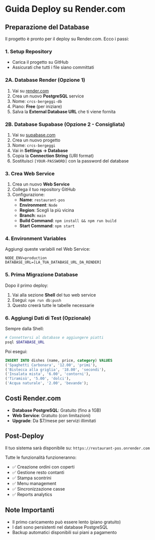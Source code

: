# Guida Deploy su Render.com

## Preparazione del Database

Il progetto è pronto per il deploy su Render.com. Ecco i passi:

### 1. Setup Repository
- Carica il progetto su GitHub
- Assicurati che tutti i file siano committati

### 2A. Database Render (Opzione 1)
1. Vai su [render.com](https://render.com)
2. Crea un nuovo **PostgreSQL** service
3. Nome: `crcs-bergeggi-db`
4. Piano: **Free** (per iniziare)
5. Salva la **External Database URL** che ti viene fornita

### 2B. Database Supabase (Opzione 2 - Consigliata)
1. Vai su [supabase.com](https://supabase.com)
2. Crea un nuovo progetto
3. Nome: `crcs-bergeggi`
4. Vai in **Settings → Database**
5. Copia la **Connection String** (URI format)
6. Sostituisci `[YOUR-PASSWORD]` con la password del database

### 3. Crea Web Service
1. Crea un nuovo **Web Service**
2. Collega il tuo repository GitHub
3. Configurazione:
   - **Name**: `restaurant-pos`
   - **Environment**: `Node`
   - **Region**: Scegli la più vicina
   - **Branch**: `main`
   - **Build Command**: `npm install && npm run build`
   - **Start Command**: `npm start`

### 4. Environment Variables
Aggiungi queste variabili nel Web Service:
```
NODE_ENV=production
DATABASE_URL=[LA_TUA_DATABASE_URL_DA_RENDER]
```

### 5. Prima Migrazione Database
Dopo il primo deploy:
1. Vai alla sezione **Shell** del tuo web service
2. Esegui: `npm run db:push`
3. Questo creerà tutte le tabelle necessarie

### 6. Aggiungi Dati di Test (Opzionale)
Sempre dalla Shell:
```bash
# Connettersi al database e aggiungere piatti
psql $DATABASE_URL
```

Poi esegui:
```sql
INSERT INTO dishes (name, price, category) VALUES 
('Spaghetti Carbonara', '12.00', 'primi'),
('Bistecca alla griglia', '18.00', 'secondi'),
('Insalata mista', '6.00', 'contorni'),
('Tiramisù', '5.00', 'dolci'),
('Acqua naturale', '2.00', 'bevande');
```

## Costi Render.com
- **Database PostgreSQL**: Gratuito (fino a 1GB)
- **Web Service**: Gratuito (con limitazioni)
- **Upgrade**: Da $7/mese per servizi illimitati

## Post-Deploy
Il tuo sistema sarà disponibile su:
`https://restaurant-pos.onrender.com`

Tutte le funzionalità funzioneranno:
- ✅ Creazione ordini con coperti
- ✅ Gestione resto contanti
- ✅ Stampa scontrini
- ✅ Menu management
- ✅ Sincronizzazione casse
- ✅ Reports analytics

## Note Importanti
- Il primo caricamento può essere lento (piano gratuito)
- I dati sono persistenti nel database PostgreSQL
- Backup automatici disponibili sui piani a pagamento